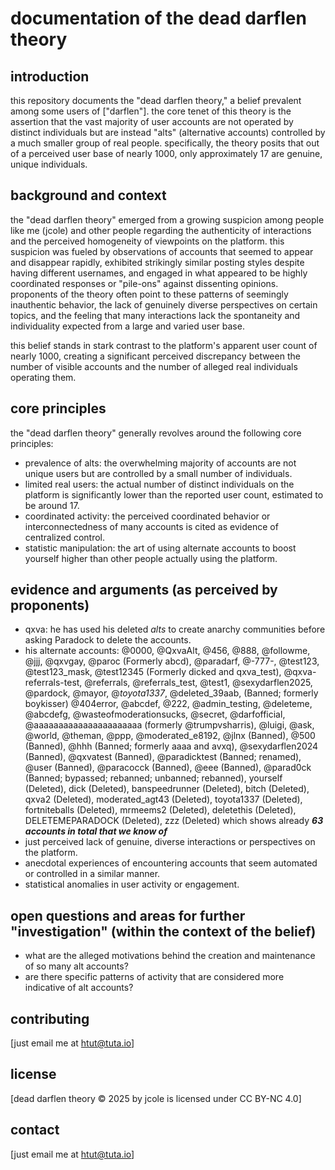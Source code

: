 # documentation of the dead darflen theory

## introduction

this repository documents the "dead darflen theory," a belief prevalent among some users of ["darflen"]. the core tenet of this theory is the assertion that the vast majority of user accounts are not operated by distinct individuals but are instead "alts" (alternative accounts) controlled by a much smaller group of real people. specifically, the theory posits that out of a perceived user base of nearly 1000, only approximately 17 are genuine, unique individuals.

## background and context

the "dead darflen theory" emerged from a growing suspicion among people like me (jcole) and other people regarding the authenticity of interactions and the perceived homogeneity of viewpoints on the platform. this suspicion was fueled by observations of accounts that seemed to appear and disappear rapidly, exhibited strikingly similar posting styles despite having different usernames, and engaged in what appeared to be highly coordinated responses or "pile-ons" against dissenting opinions. proponents of the theory often point to these patterns of seemingly inauthentic behavior, the lack of genuinely diverse perspectives on certain topics, and the feeling that many interactions lack the spontaneity and individuality expected from a large and varied user base.

this belief stands in stark contrast to the platform's apparent user count of nearly 1000, creating a significant perceived discrepancy between the number of visible accounts and the number of alleged real individuals operating them.

## core principles

the "dead darflen theory" generally revolves around the following core principles:

* prevalence of alts: the overwhelming majority of accounts are not unique users but are controlled by a small number of individuals.
* limited real users: the actual number of distinct individuals on the platform is significantly lower than the reported user count, estimated to be around 17.
* coordinated activity: the perceived coordinated behavior or interconnectedness of many accounts is cited as evidence of centralized control.
* statistic manipulation: the art of using alternate accounts to boost yourself higher than other people actually using the platform.

## evidence and arguments (as perceived by proponents)

* qxva: he has used his deleted *alts* to create anarchy communities before asking Paradock to delete the accounts.
* his alternate accounts:
@0000, @QxvaAlt, @456, @888, @followme, @jjj, @qxvgay, @paroc (Formerly abcd), @paradarf, @-777-, @test123, @test123_mask, @test12345 (Formerly dicked and qxva_test), @qxva-referrals-test, @referrals, @referrals_test, @test1, @sexydarflen2025, @pardock, @mayor, @_toyota1337_, @deleted_39aab, (Banned; formerly boykisser) @404error, @abcdef, @222, @admin_testing, @deleteme, @abcdefg, @wasteofmoderationsucks, @secret, @darfofficial, @aaaaaaaaaaaaaaaaaaaaaa (formerly @trumpvsharris), @luigi, @ask, @world, @theman, @ppp, @moderated_e8192, @jlnx (Banned), @500 (Banned), @hhh (Banned; formerly aaaa and avxq), @sexydarflen2024 (Banned), @qxvatest (Banned), @paradicktest (Banned; renamed), @user (Banned), @paracocck (Banned), @eee (Banned), @parad0ck (Banned; bypassed; rebanned; unbanned; rebanned), yourself (Deleted), dick (Deleted), banspeedrunner (Deleted), bitch (Deleted), qxva2 (Deleted), moderated_agt43 (Deleted), toyota1337 (Deleted), fortniteballs (Deleted), mrmeems2 (Deleted), deletethis (Deleted), DELETEMEPARADOCK (Deleted), zzz (Deleted) which shows already ***63 accounts in total that we know of***
* just perceived lack of genuine, diverse interactions or perspectives on the platform.
* anecdotal experiences of encountering accounts that seem automated or controlled in a similar manner.
* statistical anomalies in user activity or engagement.


## open questions and areas for further "investigation" (within the context of the belief)

* what are the alleged motivations behind the creation and maintenance of so many alt accounts?
* are there specific patterns of activity that are considered more indicative of alt accounts?

## contributing

[just email me at htut@tuta.io]

## license

[dead darflen theory © 2025 by jcole is licensed under CC BY-NC 4.0]

## contact

[just email me at htut@tuta.io]
